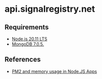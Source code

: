 # api.signalregistry.net

## Requirements
- [Node.js 20.11 LTS](https://github.com/nodejs/node/blob/main/doc/changelogs/CHANGELOG_V20.md#20.11.1)
- [MongoDB 7.0.5.](https://www.mongodb.com/try/download/community)


## References
- [PM2 and memory usage in Node.JS Apps](https://jsantacl.medium.com/pm2-and-memory-usage-in-node-js-apps-fd17394fcb40)